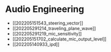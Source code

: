# Audio Engineering

* [[202205151543_steering_vector]]
* [[202205291214_traveling_plane_wave]]
* [[202205291219_mic_sensitivity]]
* [[202205151702_calculate_mic_output_level]]
* [[202205140933_ipd]]

